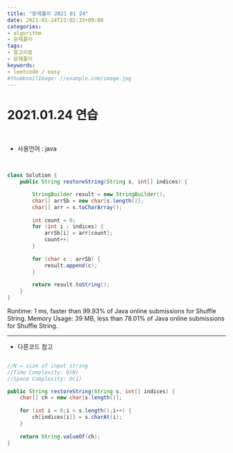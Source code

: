 ```yaml
---
title: "문제풀이 2021 01 24"
date: 2021-01-24T23:02:33+09:00
categories:
- algorithm
- 문제풀이
tags:
- 알고리즘
- 문제풀이
keywords:
- leetcode / easy
#thumbnailImage: //example.com/image.jpg
---
```


<!--more-->
# 2021.01.24 연습

&nbsp;

- 사용언어 : java

&nbsp;


```java
class Solution {
    public String restoreString(String s, int[] indices) {

        StringBuilder result = new StringBuilder(); 
        char[] arrSb = new char[s.length()];
        char[] arr = s.toCharArray();
        
        int count = 0;
        for (int i : indices) {
            arrSb[i] = arr[count];
            count++;
        }
        
        for (char c : arrSb) {
            result.append(c);
        }
        
        return result.toString();
    }
}

```


Runtime: 1 ms, faster than 99.93% of Java online submissions for Shuffle String.
Memory Usage: 39 MB, less than 78.01% of Java online submissions for Shuffle String.


-----


- 다른코드 참고

```java

//N = size of input string
//Time Complexity: O(N)
//Space Complexity: O(1)

public String restoreString(String s, int[] indices) {
	char[] ch = new char[s.length()];
        
    for (int i = 0;i < s.length();i++) {
		ch[indices[i]] = s.charAt(i);
	}
        
    return String.valueOf(ch);
}
```